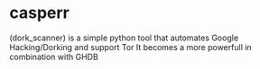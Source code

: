 # casperr
(dork_scanner) is a simple python tool that automates Google Hacking/Dorking and support Tor It becomes a more powerfull in combination with GHDB
